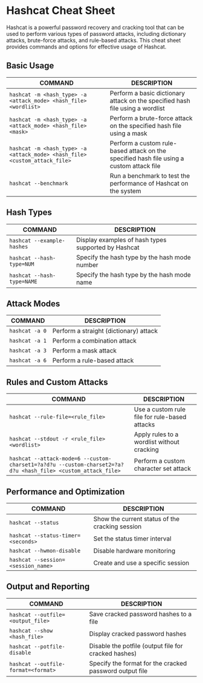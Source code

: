 # Hashcat Cheat Sheet

Hashcat is a powerful password recovery and cracking tool that can be used to perform various types of password attacks, including dictionary attacks, brute-force attacks, and rule-based attacks. This cheat sheet provides commands and options for effective usage of Hashcat.

## Basic Usage

COMMAND | DESCRIPTION
---|---
`hashcat -m <hash_type> -a <attack_mode> <hash_file> <wordlist>` | Perform a basic dictionary attack on the specified hash file using a wordlist
`hashcat -m <hash_type> -a <attack_mode> <hash_file> <mask>` | Perform a brute-force attack on the specified hash file using a mask
`hashcat -m <hash_type> -a <attack_mode> <hash_file> <custom_attack_file>` | Perform a custom rule-based attack on the specified hash file using a custom attack file
`hashcat --benchmark` | Run a benchmark to test the performance of Hashcat on the system

## Hash Types

COMMAND | DESCRIPTION
---|---
`hashcat --example-hashes` | Display examples of hash types supported by Hashcat
`hashcat --hash-type=NUM` | Specify the hash type by the hash mode number
`hashcat --hash-type=NAME` | Specify the hash type by the hash mode name

## Attack Modes

COMMAND | DESCRIPTION
---|---
`hashcat -a 0` | Perform a straight (dictionary) attack
`hashcat -a 1` | Perform a combination attack
`hashcat -a 3` | Perform a mask attack
`hashcat -a 6` | Perform a rule-based attack

## Rules and Custom Attacks

COMMAND | DESCRIPTION
---|---
`hashcat --rule-file=<rule_file>` | Use a custom rule file for rule-based attacks
`hashcat --stdout -r <rule_file> <wordlist>` | Apply rules to a wordlist without cracking
`hashcat --attack-mode=6 --custom-charset1=?a?d?u --custom-charset2=?a?d?u <hash_file> <custom_attack_file>` | Perform a custom character set attack

## Performance and Optimization

COMMAND | DESCRIPTION
---|---
`hashcat --status` | Show the current status of the cracking session
`hashcat --status-timer=<seconds>` | Set the status timer interval
`hashcat --hwmon-disable` | Disable hardware monitoring
`hashcat --session=<session_name>` | Create and use a specific session

## Output and Reporting

COMMAND | DESCRIPTION
---|---
`hashcat --outfile=<output_file>` | Save cracked password hashes to a file
`hashcat --show <hash_file>` | Display cracked password hashes
`hashcat --potfile-disable` | Disable the potfile (output file for cracked hashes)
`hashcat --outfile-format=<format>` | Specify the format for the cracked password output file


